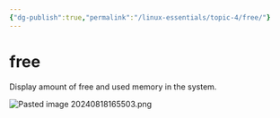 ```yaml
---
{"dg-publish":true,"permalink":"/linux-essentials/topic-4/free/"}
---
```


# free
Display amount of free and used memory in the system.

![Pasted image 20240818165503.png](/img/user/Linux%20Essentials/Topic%204/Topic4%20reference%20images/Pasted%20image%2020240818165503.png)
